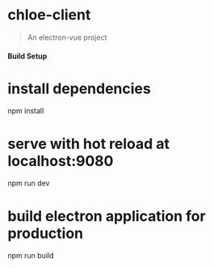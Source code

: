 # chloe-client

> An electron-vue project

#### Build Setup


# install dependencies
npm install

# serve with hot reload at localhost:9080
npm run dev

# build electron application for production
npm run build

